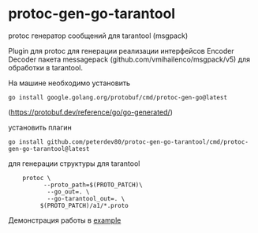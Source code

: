# protoc-gen-go-tarantool
protoc генератор сообщений для tarantool (msgpack)

Plugin для protoc для генерации реализации интерфейсов Encoder Decoder пакета messagepack (github.com/vmihailenco/msgpack/v5) для обработки в tarantool.

На машине необходимо установить 
```
go install google.golang.org/protobuf/cmd/protoc-gen-go@latest 
```
(https://protobuf.dev/reference/go/go-generated/)


установить плагин 
```
go install github.com/peterdev80/protoc-gen-go-tarantool/cmd/protoc-gen-go-tarantool@latest
```

для генерации структуры для tarantool 
```
	protoc \
    	  --proto_path=$(PROTO_PATCH)\
           --go_out=. \
           --go-tarantool_out=. \
         $(PROTO_PATCH)/a1/*.proto
```



Демонстрация работы в [example](./example/README.md)